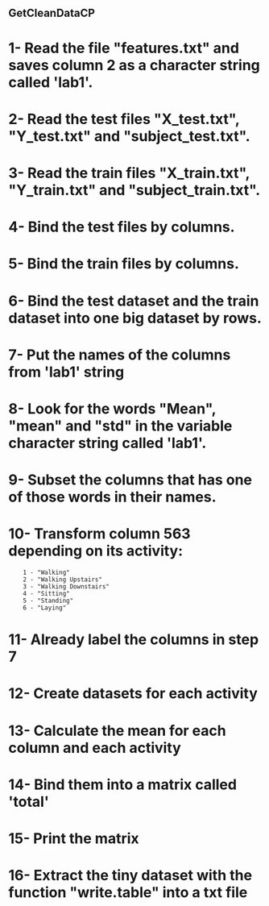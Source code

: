 ## GetCleanDataCP
# 1- Read the file "features.txt" and saves column 2 as a character string called 'lab1'.
# 2- Read the test files "X_test.txt", "Y_test.txt" and "subject_test.txt".
# 3- Read the train files "X_train.txt", "Y_train.txt" and "subject_train.txt".
# 4- Bind the test files by columns.
# 5- Bind the train files by columns.
# 6- Bind the test dataset and the train dataset into one big dataset by rows.
# 7- Put the names of the columns from 'lab1' string
# 8- Look for the words "Mean", "mean" and "std" in the variable character string called 'lab1'.
# 9- Subset the columns that has one of those words in their names.
# 10- Transform column 563 depending on its activity:
        1 - "Walking"
        2 - "Walking Upstairs"
        3 - "Walking Downstairs"
        4 - "Sitting"
        5 - "Standing"
        6 - "Laying"
# 11- Already label the columns in step 7
# 12- Create datasets for each activity
# 13- Calculate the mean for each column and each activity
# 14- Bind them into a matrix called 'total'
# 15- Print the matrix
# 16- Extract the tiny dataset with the function "write.table" into a txt file
